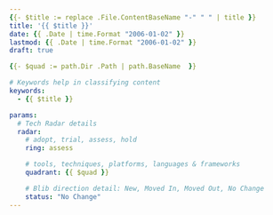 ```yaml
---
{{- $title := replace .File.ContentBaseName "-" " " | title }}
title: '{{ $title }}'
date: {{ .Date | time.Format "2006-01-02" }}
lastmod: {{ .Date | time.Format "2006-01-02" }}
draft: true

{{- $quad := path.Dir .Path | path.BaseName  }}

# Keywords help in classifying content
keywords:
  - {{ $title }}

params:
  # Tech Radar details
  radar:
    # adopt, trial, assess, hold
    ring: assess

    # tools, techniques, platforms, languages & frameworks
    quadrant: {{ $quad }}

    # Blib direction detail: New, Moved In, Moved Out, No Change
    status: "No Change"
---
```


<!-- TODO: Add a Summary -->

<!--more-->

<!-- TODO: Add additional info -->
